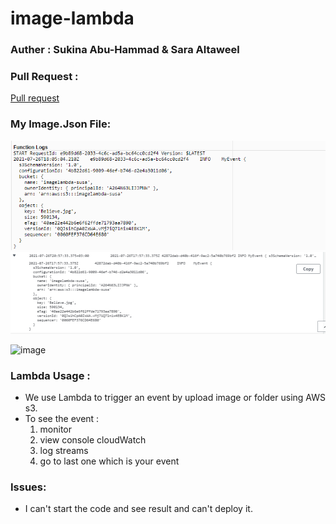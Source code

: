 # image-lambda

### Auther : Sukina Abu-Hammad & Sara Altaweel

### Pull Request :

[Pull request]()

### My Image.Json File:
![image.json](image.PNG)
![image.json](image2.PNG)


![image](https://imagelambda-susa.s3.amazonaws.com/Believe.jpg)

### Lambda Usage :
  * We use Lambda to trigger an event by upload image or folder using AWS s3. 
  * To see the event : 
    1. monitor
    2. view console cloudWatch
    3. log streams
    4. go to last one which is your event

### Issues:
  * I can't start the code and see result and can't deploy it.



